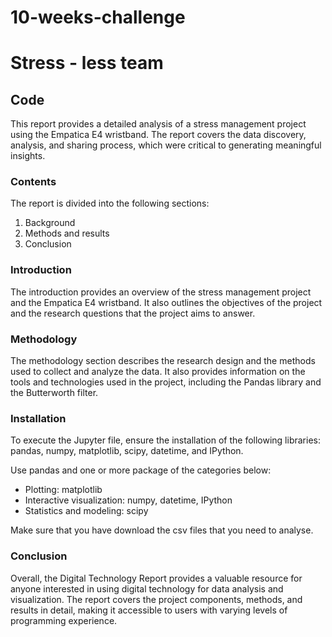 # 10-weeks-challenge

# Stress - less team

## Code

This report provides a detailed analysis of a stress management project using the Empatica E4 wristband. The report covers the data discovery, analysis, and sharing process, which were critical to generating meaningful insights.

### Contents

The report is divided into the following sections:

1. Background
2. Methods and results
3. Conclusion

### Introduction

The introduction provides an overview of the stress management project and the Empatica E4 wristband. It also outlines the objectives of the project and the research questions that the project aims to answer.

### Methodology

The methodology section describes the research design and the methods used to collect and analyze the data. It also provides information on the tools and technologies used in the project, including the Pandas library and the Butterworth filter.

### Installation

To execute the Jupyter file, ensure the installation of the following libraries: pandas, numpy, matplotlib, scipy, datetime, and IPython. 

Use pandas and one or more package of the categories below:
- Plotting: matplotlib 
- Interactive visualization: numpy, datetime, IPython
- Statistics and modeling: scipy

Make sure that you have download the csv files that you need to analyse. 

### Conclusion

Overall, the Digital Technology Report provides a valuable resource for anyone interested in using digital technology for data analysis and visualization. The report covers the project components, methods, and results in detail, making it accessible to users with varying levels of programming experience.
